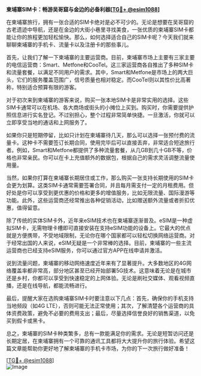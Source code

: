 **柬埔寨SIM卡：畅游吴哥窟与金边的必备利器[[TG💪+ @esim1088](https://t.me/s/esim1088)]**

在柬埔寨旅行，拥有一张合适的SIM卡绝对是必不可少的。无论是想要在吴哥窟的古老遗迹中导航，还是在金边的大街小巷里寻找美食，一张优质的柬埔寨SIM卡都能让你的旅程更加轻松愉快。那么，如何选择适合自己的SIM卡呢？今天我们就来聊聊柬埔寨的手机卡、流量卡以及注册卡的那些事儿。

首先，让我们了解一下柬埔寨的主要运营商。目前，柬埔寨市场上主要有三家主要的电信运营商：Smart、Metfone和CooTel。这三家运营商各自推出了多种SIM卡和流量套餐，以满足不同用户的需求。其中，Smart和Metfone是市场上的两大巨头，它们的服务覆盖范围广，信号质量也相对稳定。而CooTel则以其性价比高著称，特别适合预算有限的游客。

对于初次来到柬埔寨的游客来说，购买一张本地SIM卡是非常实用的选择。这些SIM卡通常可以在机场、各大商场或街头的小摊位上买到。购买时，你需要提供护照信息进行实名登记。不过别担心，整个过程非常简单快捷。一旦激活，你就可以立即享受当地的通话和上网服务了。

如果你只是短期停留，比如只计划在柬埔寨待几天，那么可以选择一张预付费的流量卡。这种卡不需要签订长期合同，使用完毕后可以直接丢弃，非常适合短途旅行者。例如，Smart和Metfone都提供了多种流量套餐，从几GB到几十GB不等，价格也非常亲民。你可以在卡上充值额外的数据包，根据自己的需求灵活调整流量使用量。

当然，如果你打算在柬埔寨长期居住或工作，那么购买一张支持长期使用的SIM卡会更为划算。这类SIM卡通常需要签署合同，并且每月需支付一定的月租费用。但好处是你可以享受到更优惠的价格和更多的增值服务，比如无限流量、国际漫游等功能。此外，这些运营商还经常推出各种促销活动，比如赠送额外流量或者折扣优惠，值得留意。

除了传统的实体SIM卡外，近年来eSIM技术也在柬埔寨逐渐普及。eSIM是一种虚拟SIM卡，无需物理卡槽即可直接安装在支持eSIM功能的设备上。它最大的优点就是方便携带，不受地域限制，无论你在哪个国家都可以轻松切换网络运营商。对于经常出国的人来说，eSIM无疑是一个非常棒的选择。目前，柬埔寨的一些主流运营商也已经支持eSIM服务，你可以通过官方APP在线申请并激活。

说到流量问题，柬埔寨的移动网络速度近年来有了显著提升。大多数地区的4G网络覆盖率都非常高，部分地区甚至已经开始部署5G技术。这意味着无论是在城市还是乡村，你都可以享受到快速稳定的上网体验。无论是刷社交媒体、观看视频直播，还是在线导航，都能流畅进行。

最后，提醒大家在选购柬埔寨SIM卡时要注意以下几点：首先，确保你的手机支持当地频段（如4G LTE），否则可能无法正常使用；其次，了解清楚各个运营商的具体资费政策，避免不必要的费用支出；最后，尽量选择信誉良好的销售渠道，以免买到假卡或黑卡。

总之，柬埔寨的SIM卡种类繁多，总有一款能满足你的需求。无论是短暂访问还是长期定居，在柬埔寨拥有一个可靠的通讯工具都将大大提升你的旅行体验。希望这篇文章能帮助你更好地了解柬埔寨的手机卡市场，为你的下一次旅行做好准备！

[[TG💪+ @esim1088](https://t.me/s/esim1088)]  
![Image](https://i.postimg.cc/4NQfJmqS/Snipaste-2025-05-13-00-14-12.png)
